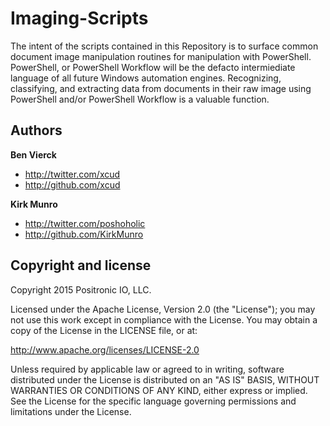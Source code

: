 # Imaging-Scripts

The intent of the scripts contained in this Repository is to surface common document image manipulation routines for
manipulation with PowerShell. PowerShell, or PowerShell Workflow will be the defacto intermiediate language of all
future Windows automation engines. Recognizing, classifying, and extracting data from documents in their raw image 
using PowerShell and/or PowerShell Workflow is a valuable function. 

Authors
-------

**Ben Vierck**

+ http://twitter.com/xcud
+ http://github.com/xcud


**Kirk Munro**

+ http://twitter.com/poshoholic
+ http://github.com/KirkMunro



Copyright and license
---------------------

Copyright 2015 Positronic IO, LLC.

Licensed under the Apache License, Version 2.0 (the "License");
you may not use this work except in compliance with the License.
You may obtain a copy of the License in the LICENSE file, or at:

   http://www.apache.org/licenses/LICENSE-2.0

Unless required by applicable law or agreed to in writing, software
distributed under the License is distributed on an "AS IS" BASIS,
WITHOUT WARRANTIES OR CONDITIONS OF ANY KIND, either express or implied.
See the License for the specific language governing permissions and
limitations under the License.
